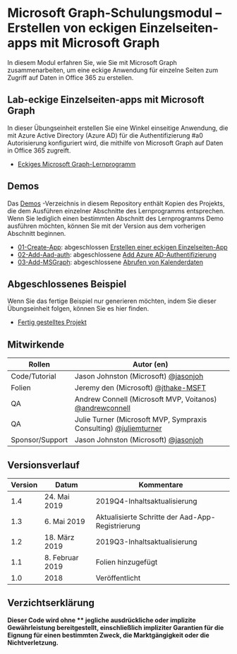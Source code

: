 # <a name="microsoft-graph-training-module---build-angular-single-page-apps-with-microsoft-graph"></a>Microsoft Graph-Schulungsmodul – Erstellen von eckigen Einzelseiten-apps mit Microsoft Graph

In diesem Modul erfahren Sie, wie Sie mit Microsoft Graph zusammenarbeiten, um eine eckige Anwendung für einzelne Seiten zum Zugriff auf Daten in Office 365 zu erstellen.

## <a name="lab---angular-single-page-apps-with-the-microsoft-graph"></a>Lab-eckige Einzelseiten-apps mit Microsoft Graph

In dieser Übungseinheit erstellen Sie eine Winkel einseitige Anwendung, die mit Azure Active Directory (Azure AD) für die Authentifizierung #a0 Autorisierung konfiguriert wird, die mithilfe von Microsoft Graph auf Daten in Office 365 zugreift.

- [Eckiges Microsoft Graph-Lernprogramm](https://docs.microsoft.com/graph/tutorials/angular)

## <a name="demos"></a>Demos

Das [Demos](demos) -Verzeichnis in diesem Repository enthält Kopien des Projekts, die dem Ausführen einzelner Abschnitte des Lernprogramms entsprechen. Wenn Sie lediglich einen bestimmten Abschnitt des Lernprogramms Demo ausführen möchten, können Sie mit der Version aus dem vorherigen Abschnitt beginnen.

- [01-Create-App](demos/01-create-app): abgeschlossen [Erstellen einer eckigen Einzelseiten-App](https://docs.microsoft.com/graph/tutorials/angular?tutorial-step=1)
- [02-Add-Aad-auth](demos/02-add-aad-auth): abgeschlossene [Add Azure AD-Authentifizierung](https://docs.microsoft.com/graph/tutorials/angular?tutorial-step=3)
- [03-Add-MSGraph](demos/03-add-msgraph): abgeschlossene [Abrufen von Kalenderdaten](https://docs.microsoft.com/graph/tutorials/angular?tutorial-step=4)

## <a name="completed-sample"></a>Abgeschlossenes Beispiel

Wenn Sie das fertige Beispiel nur generieren möchten, indem Sie dieser Übungseinheit folgen, können Sie es hier finden.

- [Fertig gestelltes Projekt](demos/03-add-msgraph)

## <a name="contributors"></a>Mitwirkende

|       Rollen       |                                     Autor (en)                                     |
| ----------------- | --------------------------------------------------------------------------------- |
| Code/Tutorial   | Jason Johnston (Microsoft) [@jasonjoh](//github.com/jasonjoh)                                 |
| Folien            | Jeremy den (Microsoft) [@jthake-MSFT](//github.com/jthake-msft)                             |
| QA                | Andrew Connell (Microsoft MVP, Voitanos) [@andrewconnell](//github.com/andrewconnell)         |
| QA                | Julie Turner (Microsoft MVP, Sympraxis Consulting) [@juliemturner](//github.com/juliemturner) |
| Sponsor/Support | Jason Johnston (Microsoft) [@jasonjoh](//github.com/jasonjoh)                                 |

## <a name="version-history"></a>Versionsverlauf

| Version |       Datum       |              Kommentare              |
| ------- | ---------------- | ---------------------------------- |
| 1.4     | 24. Mai 2019     | 2019Q4-Inhaltsaktualisierung             |
| 1.3     | 6. Mai 2019      | Aktualisierte Schritte der Aad-App-Registrierung |
| 1.2     | 18. März 2019   | 2019Q3-Inhaltsaktualisierung             |
| 1.1     | 8. Februar 2019 | Folien hinzugefügt                       |
| 1.0     | 2018             | Veröffentlicht                          |

## <a name="disclaimer"></a>Verzichtserklärung

**Dieser Code wird ohne ** jegliche ausdrückliche oder implizite Gewährleistung bereitgestellt, einschließlich impliziter Garantien für die Eignung für einen bestimmten Zweck, die Marktgängigkeit oder die Nichtverletzung.**